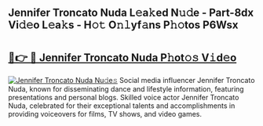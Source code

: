 ## Jennifer Troncato Nuda L𝚎a𝚔ed N𝚞𝚍e - Part-8dx Vi𝚍𝚎o L𝚎a𝚔s - H𝚘𝚝 O𝚗𝚕yf𝚊ns P𝚑𝚘tos P6Wsx

# <h2><a href="http://kfak14c.oniu.top/?m=Jennifer+Troncato+Nuda">🔗👉 🔴 Jennifer Troncato Nuda P𝚑ot𝚘𝚜 V𝚒d𝚎o</a></h2>

[![Jennifer Troncato Nuda Nu𝚍e𝚜](https://i.imgur.com/0qMVB7G.gif)](http://kfak14c.oniu.top/?m=Jennifer+Troncato+Nuda)
Social media influencer Jennifer Troncato Nuda, known for disseminating dance and lifestyle information, featuring presentations and personal blogs. Skilled voice actor Jennifer Troncato Nuda, celebrated for their exceptional talents and accomplishments in providing voiceovers for films, TV shows, and video games.  
